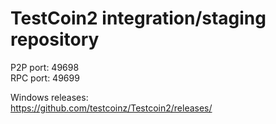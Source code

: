 TestCoin2 integration/staging repository
=====================================

P2P port: 49698<br>
RPC port: 49699<br>

Windows releases:<br>
https://github.com/testcoinz/Testcoin2/releases/
